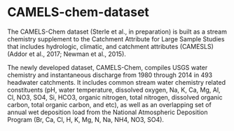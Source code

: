 # CAMELS-chem-dataset
The CAMELS-Chem dataset (Sterle et al., in preparation) is built as a stream chemistry supplement to the Catchment Attribute for Large Sample Studies that includes hydrologic, climatic, and catchment attributes (CAMESLS) (Addor et al., 2017; Newman et al., 2015). 

The newly developed dataset, CAMELS-Chem, compiles USGS water chemistry and instantaneous discharge from 1980 through 2014 in 493 headwater catchments. It includes common stream water chemistry related constituents (pH, water temperature, dissolved oxygen, Na, K, Ca, Mg, Al, Cl, NO3, SO4, Si, HCO3, organic nitrogen, total nitrogen, dissolved organic carbon, total organic carbon, and etc), as well as an overlapping set of annual wet deposition load from the National Atmospheric Deposition Program (Br, Ca, Cl, H, K, Mg, N, Na, NH4, NO3, SO4). 
